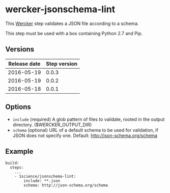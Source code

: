 # wercker-jsonschema-lint

This [Wercker](http://wercker.com/) step validates a JSON file according to a schema.

This step must be used with a box containing Python 2.7 and Pip.


## Versions

| Release date | Step version |
| -------------| -------------|
| 2016-05-19   | 0.0.3        |
| 2016-05-19   | 0.0.2        |
| 2016-05-18   | 0.0.1        |


## Options

* `include` (required) A glob pattern of files to validate, rooted in the output directory. ($WERCKER_OUTPUT_DIR)
* `schema` (optional) URL of a default schema to be used for validation, if JSON does not specify one. Default: http://json-schema.org/schema

## Example

```
build:
  steps:
    ...
    - 1science/jsonschema-lint:
        include: **.json
        schema: http://json-schema.org/schema
```
